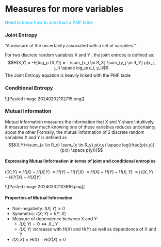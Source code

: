 # Measures for more variables

<span style="color:#00bfff">Need to know how to construct a PMF table</span>
### Joint Entropy
"A measure of the uncertainty associated with a set of variables.”.

For two discrete random variables X and Y , the joint entropy is defined as: $$H(X,Y) = -E[log_p (X,Y)] = - \sum_{x_i \in R_X} \sum_{y_j \in R_Y} p(x_i, j_i) \space log_p(x_i, y_i)$$
The Joint Entropy equation is heavily linked with the PMF table

### Conditional Entropy
![[Pasted image 20240202102715.png]]

### Mutual Information
Mutual Information measures the information that X and Y share
Intuitively, it measures how much knowing one of these variables reduces uncertainty about the other
Formally, the mutual information of 2 discrete random variables X and Y is defined as $$I(X;Y)=\sum_{x \in R_x} \sum_{y \in R_y} p(x,y) \space log(\frac{p(x,y)}{p(x) \space p(y)})$$
#### Expressing Mutual Information in terms of joint and conditional entropies
$I(X;Y)\equiv H(X)-H(X|Y)$ 
			$\equiv H(Y)-H(Y|X)$
			$\equiv H(X) + H(Y) - H(X,Y)$
			$\equiv H(X,Y)-H(Y|X) -H(X|Y)$

![[Pasted image 20240202103616.png]]
#### Properties of Mutual Information
- Non-negativity: $I(X;Y) \geq 0$
- Symmetric: $I(X;Y) = I(Y;X)$
- Measure of dependence between X and Y:
	- $I(X;Y)=0 \iff X \bot Y$
	- $I(X;Y)$ increases with $H(X)$ and $H(Y)$ as well as dependence of X and Y
- $I(X;X)=H(X)-H(X|X)=0$


